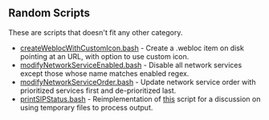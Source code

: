 ## Random Scripts
These are scripts that doesn't fit any other category.

* [createWeblocWithCustomIcon.bash](https://github.com/erikberglund/Scripts/blob/master/Random%20Scripts/createWeblocWithCustomIcon.bash) - Create a .webloc item on disk pointing at an URL, with option to use custom icon.
* [modifyNetworkServiceEnabled.bash](https://github.com/erikberglund/Scripts/blob/master/Random%20Scripts/modifyNetworkServiceEnabled.bash) - Disable all network services except those whose name matches enabled regex.
* [modifyNetworkServiceOrder.bash](https://github.com/erikberglund/Scripts/blob/master/Random%20Scripts/modifyNetworkServiceOrder.bash) - Update network service order with prioritized services first and de-prioritized last.
* [printSIPStatus.bash](https://github.com/erikberglund/Scripts/blob/master/Random%20Scripts/printSIPStatus.bash) - Reimplementation of [this](https://github.com/rtrouton/rtrouton_scripts/blob/master/rtrouton_scripts/check_system_integrity_protection_status/check_system_integrity_protection_status.sh) script for a discussion on using temporary files to process output.